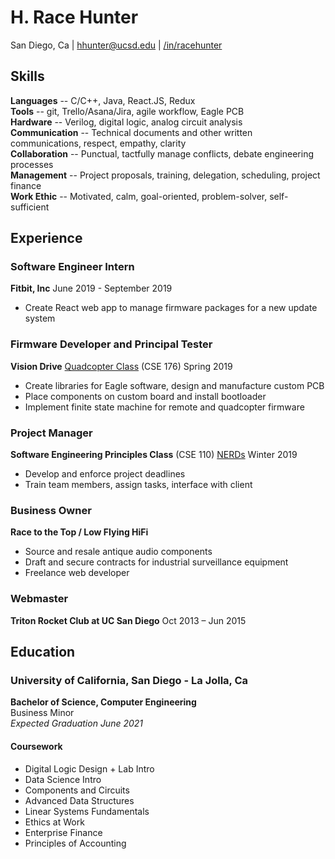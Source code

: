 # H. Race Hunter
San Diego, Ca | hhunter@ucsd.edu | [/in/racehunter](https://www.linkedin.com/in/racehunter/)


## Skills
**Languages** -- C/C++, Java, React.JS, Redux  
**Tools** -- git, Trello/Asana/Jira, agile workflow, Eagle PCB  
**Hardware** -- Verilog, digital logic, analog circuit analysis  
**Communication**  -- Technical documents and other written communications, respect, empathy, clarity  
**Collaboration** -- Punctual, tactfully manage conflicts, debate engineering processes  
**Management** -- Project proposals, training, delegation, scheduling, project finance  
**Work Ethic** -- Motivated, calm, goal-oriented, problem-solver, self-sufficient

## Experience
### Software Engineer Intern
**Fitbit, Inc** June 2019 - September 2019
* Create React web app to manage firmware packages for a new update system

### Firmware Developer and Principal Tester
**Vision Drive** [Quadcopter Class](./Coursework/Quadcopter/) (CSE 176) Spring 2019  

* Create libraries for Eagle software, design and manufacture custom PCB
* Place components on custom board and install bootloader
* Implement finite state machine for remote and quadcopter firmware

### Project Manager
**Software Engineering Principles Class** (CSE 110) [NERDs](./Coursework/NERDs%20Documents) Winter 2019
* Develop and enforce project deadlines
* Train team members, assign tasks, interface with client

### Business Owner
**Race to the Top / Low Flying HiFi**
* Source and resale antique audio components
* Draft and secure contracts for industrial surveillance equipment
* Freelance web developer

### Webmaster
**Triton Rocket Club at UC San Diego** Oct 2013 – Jun 2015


## Education
### University of California, San Diego - La Jolla, Ca
**Bachelor of Science, Computer Engineering**  
Business Minor  
*Expected Graduation June 2021*

#### Coursework
* Digital Logic Design + Lab Intro
* Data Science Intro
* Components and Circuits
* Advanced Data Structures
* Linear Systems Fundamentals
* Ethics at Work
* Enterprise Finance
* Principles of Accounting	
